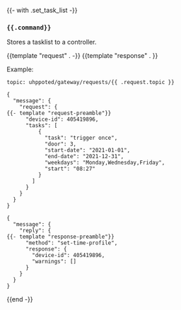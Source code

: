 {{- with .set_task_list -}}
### `{{.command}}`

Stores a tasklist to a controller.

{{template "request"  . -}}
{{template "response" . }}

Example:
```
topic: uhppoted/gateway/requests/{{ .request.topic }}

{
  "message": {
    "request": {
{{- template "request-preamble"}}
      "device-id": 405419896,
      "tasks": [
          {
            "task": "trigger once",
            "door": 3,
            "start-date": "2021-01-01",
            "end-date": "2021-12-31",
            "weekdays": "Monday,Wednesday,Friday",
            "start": "08:27"
          }
        ]
      }
    }
  }
}

{
  "message": {
    "reply": {
{{- template "response-preamble"}}
      "method": "set-time-profile",
      "response": {
        "device-id": 405419896,
        "warnings": []
      }
    }
  }
}
```
{{end -}}
